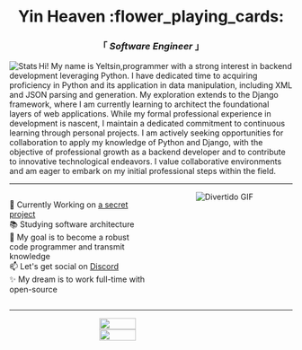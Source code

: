 
<div align="center" justify="center">
 
<h1>Yin Heaven :flower_playing_cards: </h1>
<h3> 「  <em>Software Engineer</em>  」 </h3>

</div>

<img align="left" alt="Stats" src="https://github.com/YinHeaven/YinHeaven/blob/main/Stats.js" />


<p align="left" >
  Hi! My name is Yeltsin,programmer with a strong interest in backend development leveraging Python. I have dedicated time to acquiring proficiency in Python and its application in data manipulation, including XML and JSON parsing and generation. My exploration extends to the Django framework, where I am currently learning to architect the foundational layers of web applications. While my formal professional experience in development is nascent, I maintain a dedicated commitment to continuous learning through personal projects. I am actively seeking opportunities for collaboration to apply my knowledge of Python and Django, with the objective of professional growth as a backend developer and to contribute to innovative technological endeavors. I value collaborative environments and am eager to embark on my initial professional steps within the field.
</p>

---

 <div style="display: flex; justify-content: center; align-items: flex-start; gap: 20px;">
        <ul style="flex: 1; list-style: none; padding: 0;">
          <li>🔭 Currently Working on <a href="https://www.youtube.com/watch?v=dQw4w9WgXcQ" target="_blank">a secret project</a></li>
          <li>📚 Studying software architecture</li>
          <li>🏹 My goal is to become a robust code programmer and transmit knowledge</li>
          <li>📫 Let's get social on <a href="https://discordapp.com/" target="_blank">Discord</a></li>
          <li>✨ My dream is to work full-time with open-source</li>
        </ul>
        <div style="flex: 1; text-align: center;">
          <img alt="Divertido GIF" src="https://media.giphy.com/media/v1.Y2lkPTc5MGI3NjExaWU5eWd4c28yZ3ZlOWpyOXYxaWh3MTIwamhuZ21lMmQwMTB6NTFpMiZlcD12MV9naWZzX3NlYXJjaCZjdD1n/a5viI92PAF89q/giphy.gif" style="max-width: 100%; height: auto;" />
        </div>
      </div>
      

---
 <div style="display: flex; flex-direction: column; align-items: center;">
   <img align="left" width="36%" src="https://github-readme-stats.vercel.app/api?username=YinHeaven&count_private=true&show_icons=true&theme=tokyonight"/>
   <img align="left" width="36%" src="https://github-readme-stats.vercel.app/api/top-langs/?username=YinHeaven&theme=tokyonight&layout=compact"/>
 </div>

